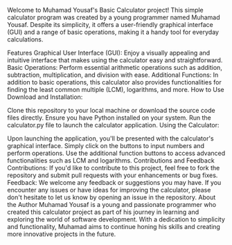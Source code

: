 
Welcome to Muhamad Yousaf's Basic Calculator project! This simple calculator program was created by a young programmer named Muhamad Yousaf. Despite its simplicity, it offers a user-friendly graphical interface (GUI) and a range of basic operations, making it a handy tool for everyday calculations.

Features
Graphical User Interface (GUI): Enjoy a visually appealing and intuitive interface that makes using the calculator easy and straightforward.
Basic Operations: Perform essential arithmetic operations such as addition, subtraction, multiplication, and division with ease.
Additional Functions: In addition to basic operations, this calculator also provides functionalities for finding the least common multiple (LCM), logarithms, and more.
How to Use
Download and Installation:

Clone this repository to your local machine or download the source code files directly.
Ensure you have Python installed on your system.
Run the calculator.py file to launch the calculator application.
Using the Calculator:

Upon launching the application, you'll be presented with the calculator's graphical interface.
Simply click on the buttons to input numbers and perform operations.
Use the additional function buttons to access advanced functionalities such as LCM and logarithms.
Contributions and Feedback
Contributions: If you'd like to contribute to this project, feel free to fork the repository and submit pull requests with your enhancements or bug fixes.
Feedback: We welcome any feedback or suggestions you may have. If you encounter any issues or have ideas for improving the calculator, please don't hesitate to let us know by opening an issue in the repository.
About the Author
Muhamad Yousaf is a young and passionate programmer who created this calculator project as part of his journey in learning and exploring the world of software development. With a dedication to simplicity and functionality, Muhamad aims to continue honing his skills and creating more innovative projects in the future.

